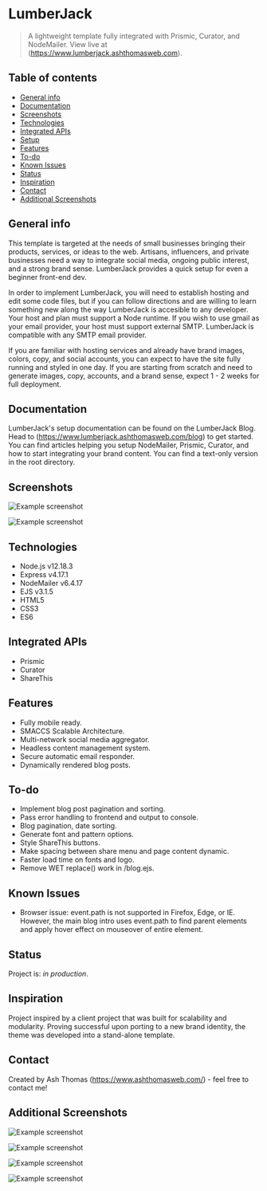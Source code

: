 # LumberJack
> A lightweight template fully integrated with Prismic, Curator, and NodeMailer. 
> View live at (https://www.lumberjack.ashthomasweb.com).

## Table of contents
* [General info](#general-info)
* [Documentation](#documentation)
* [Screenshots](#screenshots)
* [Technologies](#technologies)
* [Integrated APIs](#integrated-apis)
* [Setup](#setup)
* [Features](#features)
* [To-do](#To-do)
* [Known Issues](#known-issues)
* [Status](#status)
* [Inspiration](#inspiration)
* [Contact](#contact)
* [Additional Screenshots](#additional-screenshots)

## General info
This template is targeted at the needs of small businesses bringing their products, services, or ideas to the web. Artisans, influencers, and private businesses need a way to integrate social media, ongoing public interest, and a strong brand sense. LumberJack provides a quick setup for even a beginner front-end dev. 

In order to implement LumberJack, you will need to establish hosting and edit some code files, but if you can follow directions and are willing to learn something new along the way LumberJack is accesible to any developer. Your host and plan must support a Node runtime. If you wish to use gmail as your email provider, your host must support external SMTP. LumberJack is compatible with any SMTP email provider.

If you are familiar with hosting services and already have brand images, colors, copy, and social accounts, you can expect to have the site fully running and styled in one day. If you are starting from scratch and need to generate images, copy, accounts, and a brand sense, expect 1 - 2 weeks for full deployment.

## Documentation
LumberJack's setup documentation can be found on the LumberJack Blog. Head to (https://www.lumberjack.ashthomasweb.com/blog) to get started. You can find articles helping you setup NodeMailer, Prismic, Curator, and how to start integrating your brand content. You can find a text-only version in the root directory.

## Screenshots
![Example screenshot](/public/images/readme/ss.png)

![Example screenshot](/public/images/readme/mobile.png)

## Technologies
* Node.js v12.18.3
* Express v4.17.1
* NodeMailer v6.4.17
* EJS v3.1.5
* HTML5
* CSS3
* ES6

## Integrated APIs
* Prismic
* Curator
* ShareThis

## Features
* Fully mobile ready.
* SMACCS Scalable Architecture.
* Multi-network social media aggregator.
* Headless content management system.
* Secure automatic email responder.
* Dynamically rendered blog posts.

## To-do
* Implement blog post pagination and sorting.
* Pass error handling to frontend and output to console.
* Blog pagination, date sorting.
* Generate font and pattern options.
* Style ShareThis buttons.
* Make spacing between share menu and page content dynamic.
* Faster load time on fonts and logo.
* Remove WET replace() work in /blog.ejs.

## Known Issues
* Browser issue: event.path is not supported in Firefox, Edge, or IE. However, the main blog intro uses event.path to find parent elements and apply hover effect on mouseover of entire element.

## Status
Project is: _in production_.

## Inspiration
Project inspired by a client project that was built for scalability and modularity. Proving successful upon porting to a new brand identity, the theme was developed into a stand-alone template.

## Contact
Created by Ash Thomas (https://www.ashthomasweb.com/) - feel free to contact me!

## Additional Screenshots
![Example screenshot](/public/images/readme/ss1.png)

![Example screenshot](/public/images/readme/ss2.png)

![Example screenshot](/public/images/readme/ss4.png)

![Example screenshot](/public/images/readme/ss5.png)